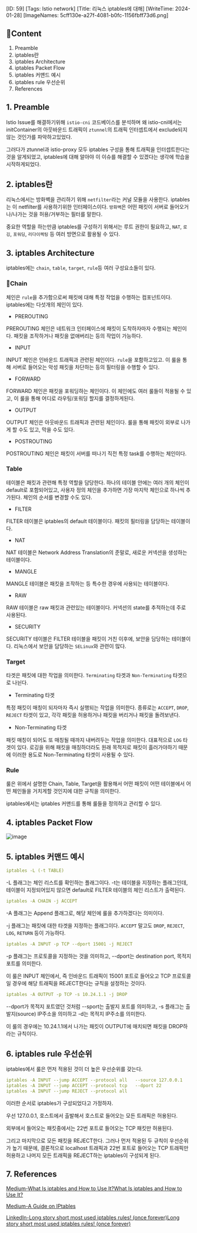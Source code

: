 [ID: 59]
[Tags: Istio network]
[Title: 리눅스 iptables에 대해]
[WriteTime: 2024-01-28]
[ImageNames: 5cff130e-a27f-4081-b0fc-1156fbff73d6.png]

##  Content

1. Preamble
2. iptables란
3. iptables Architecture
4. iptables Packet Flow 
5. iptables 커맨드 예시
6. iptables rule 우선순위
7. References

## 1. Preamble


Istio Issue를 해결하기위해 `istio-cni` 코드베이스를 분석하며 왜 istio-cni에서는 initContainer의 아웃바운드 트래픽이 `ztunnel`의 트래픽 인터셉트에서 exclude되지 않는 것인가를 파악하고있었다. 

그러다가 ztunnel과 istio-proxy 모두 iptables 구성을 통해 트래픽을 인터셉트한다는 것을 알게되었고, iptables에 대해 알아야 이 이슈를 해결할 수 있겠다는 생각에 학습을 시작하게되었다.

## 2. iptables란


리눅스에서는 방화벽을 관리하기 위해 `netfilter`라는 커널 모듈을 사용한다. iptables는 이 netfilter를 사용하기위한 인터페이스이다. `방화벽`은 어떤 패킷이 서버로 들어오거나/나가는 것을 허용/거부하는 필터를 말한다.

중요한 역할을 하는만큼 iptables를 구성하기 위해서는 루트 권한이 필요하고, `NAT`, `로깅`, `포워딩`, `리다이렉팅` 등 여러 방면으로 활용될 수 있다.

## 3. iptables Architecture


iptables에는 `chain`, `table`, `target`, `rule`등 여러 구성요소들이 있다.

### Chain


체인은 `rule`을 추가함으로써 패킷에 대해 특정 작업을 수행하는 컴포넌트이다. iptables에는 다섯개의 체인이 있다.


- PREROUTING

PREROUTING 체인은 네트워크 인터페이스에 패킷이 도착하자마자 수행되는 체인이다. 패킷을 조작하거나 패킷을 없애버리는 등의 작업이 가능하다.


- INPUT

INPUT 체인은 인바운드 트래픽과 관련된 체인이다. `rule`을 포함하고있고. 이 룰을 통해 서버로 들어오는 악성 패킷을 차단하는 등의 필터링을 수행할 수 있다.


- FORWARD

FORWARD 체인은 패킷을 포워딩하는 체인이다. 이 체인에도 여러 룰들이 적용될 수 있고, 이 룰을 통해 어디로 라우팅/포워딩 할지를 결정하게된다.


- OUTPUT

OUTPUT 체인은 아웃바운드 트래픽과 관련된 체인이다. 룰을 통해 패킷이 외부로 나가게 할 수도 있고, 막을 수도 있다.


- POSTROUTING

POSTROUTING 체인은 패킷이 서버를 떠나기 직전 특정 task를 수행하는 체인이다. 

### Table


테이블은 패킷과 관련해 특정 역할을 담당한다. 하나의 테이블 안에는 여러 개의 체인이 default로 포함되어있고, 사용자 정의 체인을 추가하면 가장 마지막 체인으로 하나씩 추가된다. 체인의 순서를 변경할 수도 있다.


- FILTER

FILTER 테이블은 iptables의 default 테이블이다. 패킷의 필터링을 담당하는 테이블이다.


- NAT

NAT 테이블은 Network Address Translation의 준말로, 새로운 커넥션을 생성하는 테이블이다.


- MANGLE

MANGLE 테이블은 패킷을 조작하는 등 특수한 경우에 사용되는 테이블이다.


- RAW

RAW 테이블은 raw 패킷과 관련있는 테이블이다. 커넥션의 state를 추적하는데 주로 사용된다.


- SECURITY

SECURITY 테이블은 FILTER 테이블을 패킷이 거친 이후에, 보안을 담당하는 테이블이다. 리눅스에서 보안을 담당하는 `SELinux`와 관련이 많다.

### Target


타겟은 패킷에 대한 작업을 의미한다. `Terminating` 타겟과 `Non-Terminating` 타겟으로 나뉜다.


- Terminating 타겟

특정 패킷이 매칭이 되자마자 즉시 실행되는 작업을 의미한다. 종류로는 `ACCEPT`, `DROP`, `REJECT` 타겟이 있고, 각각 패킷을 허용하거나 패킷을 버리거나 패킷을 돌려보낸다.


- Non-Terminating 타겟

패킷 매칭이 되어도 또 매칭될 때까지 내버려두는 작업을 의미한다. 대표적으로 `LOG` 타겟이 있다. 로깅을 위해 패킷을 매칭하더라도 원래 목적지로 패킷이 흘러가야하기 때문에 이러한 용도로 Non-Terminating 타겟이 사용될 수 있다.

### Rule


룰은 위에서 설명한 Chain, Table, Target을 활용해서 어떤 패킷이 어떤 테이블에서 어떤 체인들을 거치게할 것인지에 대한 규칙을 의미한다.

iptables에서는 iptables 커맨드를 통해 룰들을 정의하고 관리할 수 있다.

## 4. iptables Packet Flow


![image](https://res.craft.do/user/full/6deb5b3a-d995-5f97-e85b-e7c3c5f9702a/doc/B9CA67CA-CDD1-4ADF-8929-61EE6D8E6B9F/69A97DE6-62AF-4C71-9920-A47EB353F260_2/vuGROe1lG7oPE47Iu0W3HYIycmQoMWiOR7padkhJTmcz/Image.png)

## 5. iptables 커맨드 예시


```yaml
iptables -L (-t TABLE)
```


-L 플래그는 체인 리스트를 확인하는 플래그이다. -t는 테이블을 지정하는 플래그인데, 테이블이 지정되어있지 않으면 default로 FILTER 테이블의 체인 리스트가 출력된다.

```yaml
iptables -A CHAIN -j ACCEPT
```


-A 플래그는 Append 플래그로, 해당 체인에 룰을 추가하겠다는 의미이다.

-j 플래그는 패킷에 대한 타겟을 지정하는 플래그이다. `ACCEPT` 말고도 `DROP`, `REJECT`, `LOG`, `RETURN` 등이 가능하다.

```yaml
iptables -A INPUT -p TCP --dport 15001 -j REJECT
```


-p 플래그는 프로토콜을 지정하는 것을 의미하고, --dport는 destination port, 목적지 포트를 의미한다.

이 룰은 INPUT 체인에서, 즉 인바운드 트래픽이 15001 포트로 들어오고 TCP 프로토콜일 경우에 해당 트래픽을 REJECT한다는 규칙을 설정하는 것이다.

```yaml
iptables -A OUTPUT -p TCP -s 10.24.1.1 -j DROP
```


--dport가 목적지 포트였던 것처럼 --sport는 출발지 포트를 의미하고, -s 플래그는 출발지(source) IP주소을 의미하고 -d는 목적지 IP주소를 의미한다.

이 룰의 경우에는 10.24.1.1에서 나가는 패킷이 OUTPUT에 매치되면 패킷을 DROP하라는 규칙이다.

## 6. iptables rule 우선순위


iptables에서 룰은 먼저 적용된 것이 더 높은 우선순위를 갖는다.

```yaml
iptables -A INPUT --jump ACCEPT --protocol all   --source 127.0.0.1
iptables -A INPUT --jump ACCEPT --protocol tcp   --dport 22
iptables -A INPUT --jump REJECT --protocol all
```


이러한 순서로 iptables가 구성되었다고 가정하자.

우선 127.0.0.1, 호스트에서 출발해서 호스트로 들어오는 모든 트래픽은 허용된다.

외부에서 들어오는 패킷중에서는 22번 포트로 들어오는 TCP 패킷만 허용된다.

그리고 마지막으로 모든 패킷을 REJECT한다. 그러나 먼저 적용된 두 규칙이 우선순위가 높기 때문에, 결론적으로 localhost 트래픽과 22번 포트로 들어오는 TCP 트래픽만 허용하고 나머지 모든 트래픽을 REJECT하는 iptables이 구성되게 된다.

## 7. References


[Medium-What Is iptables and How to Use It?What Is iptables and How to Use It?](https://medium.com/skilluped/what-is-iptables-and-how-to-use-it-781818422e52)

[Medium-A Guide on IPtables](https://medium.com/@mzainkh/a-guide-on-iptables-c4babdc2ea9c)

[LinkedIn-Long story short most used iptables rules! (once forever)Long story short most used iptables rules! (once forever)](https://www.linkedin.com/pulse/iptables-commonly-used-rules-other-stories-short-once-zamani-rad/)
